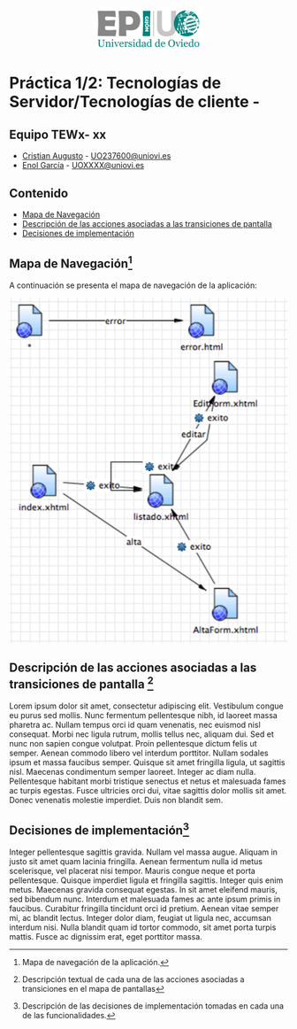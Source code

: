 <p align="center">
  <img src="https://github.com/TEWgijon/README-examples/blob/main/img/logo-epigijon.png" alt="EPI Gijón logo" width="200"/>
</p>

# Práctica 1/2: Tecnologías de Servidor/Tecnologías de cliente -

## Equipo TEWx- xx

- [Cristian Augusto](https://github.com/augustocristian) - UO237600@uniovi.es
- [Enol García](https://github.com/enolgargon) - UOXXXX@uniovi.es

## Contenido

- [Mapa de Navegación](#mapa-de-navegación1)
- [Descripción de las acciones asociadas a las transiciones de pantalla](#descripción-de-las-acciones-asociadas-a-las-transiciones-de-pantalla-2)
- [Decisiones de implementación](#decisiones-de-implementación3)

## Mapa de Navegación[^1]

A continuación se presenta el mapa de navegación de la aplicación:

![navigation-map](/img/mapa-navegacion.png)

## Descripción de las acciones asociadas a las transiciones de pantalla [^2]

Lorem ipsum dolor sit amet, consectetur adipiscing elit. Vestibulum congue eu purus sed mollis. Nunc fermentum
pellentesque nibh, id laoreet massa pharetra ac. Nullam tempus orci id quam venenatis, nec euismod nisl consequat. Morbi
nec ligula rutrum, mollis tellus nec, aliquam dui. Sed et nunc non sapien congue volutpat. Proin pellentesque dictum
felis ut semper. Aenean commodo libero vel interdum porttitor. Nullam sodales ipsum et massa faucibus semper. Quisque
sit amet fringilla ligula, ut sagittis nisl. Maecenas condimentum semper laoreet. Integer ac diam nulla. Pellentesque
habitant morbi tristique senectus et netus et malesuada fames ac turpis egestas. Fusce ultricies orci dui, vitae
sagittis dolor mollis sit amet. Donec venenatis molestie imperdiet. Duis non blandit sem.

## Decisiones de implementación[^3]

Integer pellentesque sagittis gravida. Nullam vel massa augue. Aliquam in justo sit amet quam lacinia fringilla. Aenean
fermentum nulla id metus scelerisque, vel placerat nisi tempor. Mauris congue neque et porta pellentesque. Quisque
imperdiet ligula et fringilla sagittis. Integer quis enim metus. Maecenas gravida consequat egestas. In sit amet
eleifend mauris, sed bibendum nunc. Interdum et malesuada fames ac ante ipsum primis in faucibus. Curabitur fringilla
tincidunt orci id pretium. Aenean vitae semper mi, ac blandit lectus. Integer dolor diam, feugiat ut ligula nec,
accumsan interdum nisi. Nulla blandit quam id tortor commodo, sit amet porta turpis mattis. Fusce ac dignissim erat,
eget porttitor massa.

[^1]: Mapa de navegación de la aplicación.

[^2]: Descripción textual de cada una de las acciones asociadas a transiciones en el mapa de pantallas

[^3]: Descripción de las decisiones de implementación tomadas en cada una de las funcionalidades.

